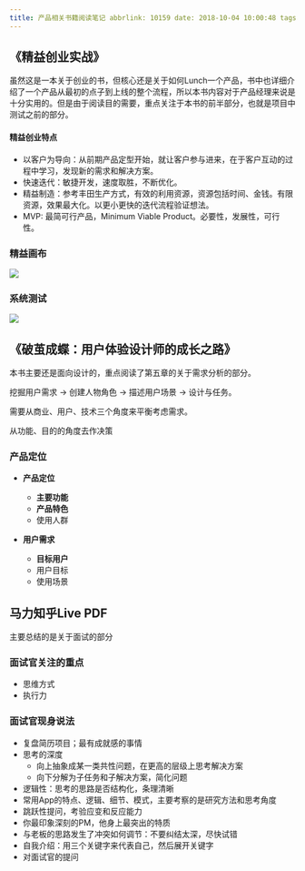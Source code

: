 ```yaml
---
title: 产品相关书籍阅读笔记 abbrlink: 10159 date: 2018-10-04 10:00:48 tags:
---
```


## 《精益创业实战》

虽然这是一本关于创业的书，但核心还是关于如何Lunch一个产品，书中也详细介绍了一个产品从最初的点子到上线的整个流程，所以本书内容对于产品经理来说是十分实用的。但是由于阅读目的需要，重点关注于本书的前半部分，也就是项目中测试之前的部分。

#### 精益创业特点

- 以客户为导向：从前期产品定型开始，就让客户参与进来，在于客户互动的过程中学习，发现新的需求和解决方案。
- 快速迭代：敏捷开发，速度取胜，不断优化。
- 精益制造：参考丰田生产方式，有效的利用资源，资源包括时间、金钱。有限资源，效果最大化。以更小更快的迭代流程验证想法。
- MVP: 最简可行产品，Minimum Viable Product。必要性，发展性，可行性。

### 精益画布

![](精益画布.png)

### 系统测试

![](创建-评估-学习循环.png)

## 《破茧成蝶：用户体验设计师的成长之路》

本书主要还是面向设计的，重点阅读了第五章的关于需求分析的部分。

挖掘用户需求 -> 创建人物角色 -> 描述用户场景 -> 设计与任务。

需要从商业、用户、技术三个角度来平衡考虑需求。

从功能、目的的角度去作决策

### 产品定位

- **产品定位**
    * **主要功能**
    * **产品特色**
    * 使用人群

- **用户需求**
    * **目标用户**
    * 用户目标
    * 使用场景

## 马力知乎Live PDF

主要总结的是关于面试的部分

### 面试官关注的重点

- 思维方式
- 执行力

### 面试官现身说法

- 复盘简历项目；最有成就感的事情
- 思考的深度
    * 向上抽象成某一类共性问题，在更高的层级上思考解决方案
    * 向下分解为子任务和子解决方案，简化问题
- 逻辑性：思考的思路是否结构化，条理清晰
- 常用App的特点、逻辑、细节、模式，主要考察的是研究方法和思考角度
- 跳跃性提问，考验应变和反应能力
- 你最印象深刻的PM，他身上最突出的特质
- 与老板的思路发生了冲突如何调节：不要纠结太深，尽快试错
- 自我介绍：用三个关键字来代表自己，然后展开关键字
- 对面试官的提问

